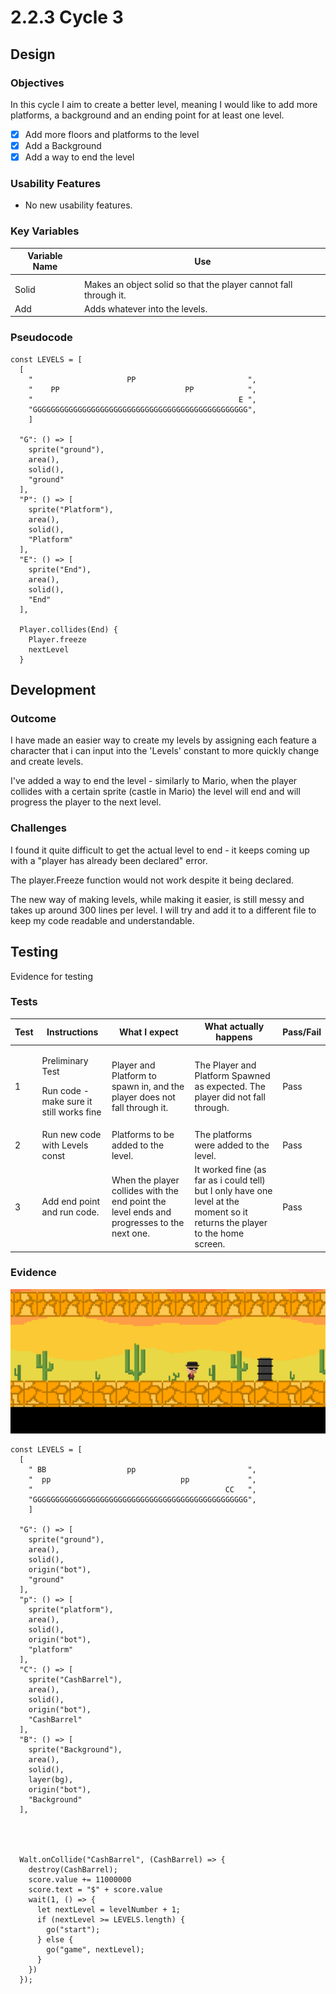 # 2.2.3 Cycle 3

## Design

### Objectives

In this cycle I aim to create a better level, meaning I would like to add more platforms, a background and an ending point for at least one level.

* [x] Add more floors and platforms to the level
* [x] Add a Background
* [x] Add a way to end the level

### Usability Features

* No new usability features.

### Key Variables

| Variable Name | Use                                                              |
| ------------- | ---------------------------------------------------------------- |
|               |                                                                  |
| Solid         | Makes an object solid so that the player cannot fall through it. |
| Add           | Adds whatever into the levels.                                   |

### Pseudocode

```
const LEVELS = [
  [
    "                     PP                         ",
    "    PP                            PP            ",
    "                                              E ",
    "GGGGGGGGGGGGGGGGGGGGGGGGGGGGGGGGGGGGGGGGGGGGGGGG",
    ]
    
  "G": () => [
    sprite("ground"),
    area(),
    solid(),
    "ground"
  ],
  "P": () => [
    sprite("Platform"),
    area(),
    solid(),
    "Platform"
  ],
  "E": () => [
    sprite("End"),
    area(),
    solid(),
    "End"
  ],
  
  Player.collides(End) {
    Player.freeze
    nextLevel
  }
```

## Development

### Outcome

I have made an easier way to create my levels by assigning each feature a character that i can input into the 'Levels' constant to more quickly change and create levels.

I've added a way to end the level - similarly to Mario, when the player collides with a certain sprite (castle in Mario) the level will end and will progress the player to the next level.

### Challenges

I found it quite difficult to get the actual level to end - it keeps coming up with a "player has already been declared" error.

The player.Freeze function would not work despite it being declared.

The new way of making levels, while making it easier, is still messy and takes up around 300 lines per level. I will try and add it to a different file to keep my code readable and understandable.&#x20;

## Testing

Evidence for testing

### Tests

| Test | Instructions                                                           | What I expect                                                                              | What actually happens                                                                                                        | Pass/Fail |
| ---- | ---------------------------------------------------------------------- | ------------------------------------------------------------------------------------------ | ---------------------------------------------------------------------------------------------------------------------------- | --------- |
| 1    | <p>Preliminary Test</p><p>Run code - make sure it still works fine</p> | Player and Platform to spawn in, and the player does not fall through it.                  | The Player and Platform Spawned as expected. The player did not fall through.                                                | Pass      |
| 2    | Run new code with Levels const                                         | Platforms to be added to the level.                                                        | The platforms were  added to the level.                                                                                      | Pass      |
| 3    | Add end point and run code.                                            | When the player collides with the end point the level ends and progresses to the next one. | It worked fine (as far as i could tell) but I only have one level at the moment so it returns the player to the home screen. | Pass      |

### Evidence

![](<../.gitbook/assets/image (8).png>)

```
const LEVELS = [
  [
    " BB                  pp                         ",
    "  pp                             pp             ",
    "                                           CC   ",
    "GGGGGGGGGGGGGGGGGGGGGGGGGGGGGGGGGGGGGGGGGGGGGGGG",
    ]
    
  "G": () => [
    sprite("ground"),
    area(),
    solid(),
    origin("bot"),
    "ground"
  ],
  "p": () => [
    sprite("platform"),
    area(),
    solid(),
    origin("bot"),
    "platform"
  ], 
  "C": () => [
    sprite("CashBarrel"),
    area(),
    solid(),
    origin("bot"),
    "CashBarrel"
  ], 
  "B": () => [
    sprite("Background"),
    area(),
    solid(),
    layer(bg),
    origin("bot"),
    "Background"
  ],     
  
  
  
  
  Walt.onCollide("CashBarrel", (CashBarrel) => {
    destroy(CashBarrel);
    score.value += 11000000
    score.text = "$" + score.value
    wait(1, () => {
      let nextLevel = levelNumber + 1;
      if (nextLevel >= LEVELS.length) {
        go("start");
      } else {
        go("game", nextLevel);
      }
    })
  });
```
